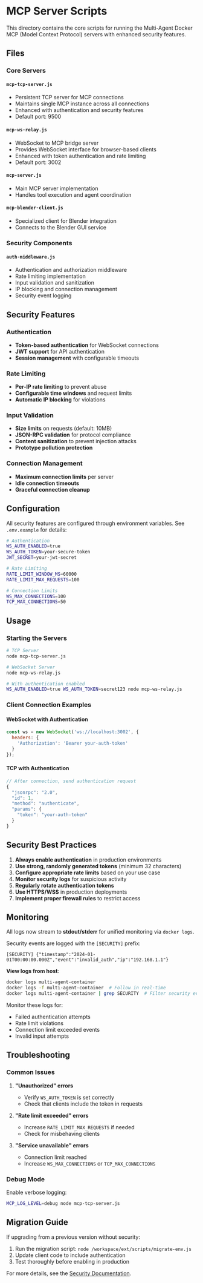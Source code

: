 # MCP Server Scripts

This directory contains the core scripts for running the Multi-Agent Docker MCP (Model Context Protocol) servers with enhanced security features.

## Files

### Core Servers

#### `mcp-tcp-server.js`
- Persistent TCP server for MCP connections
- Maintains single MCP instance across all connections
- Enhanced with authentication and security features
- Default port: 9500

#### `mcp-ws-relay.js`
- WebSocket to MCP bridge server
- Provides WebSocket interface for browser-based clients
- Enhanced with token authentication and rate limiting
- Default port: 3002

#### `mcp-server.js`
- Main MCP server implementation
- Handles tool execution and agent coordination

#### `mcp-blender-client.js`
- Specialized client for Blender integration
- Connects to the Blender GUI service

### Security Components

#### `auth-middleware.js`
- Authentication and authorization middleware
- Rate limiting implementation
- Input validation and sanitization
- IP blocking and connection management
- Security event logging

## Security Features

### Authentication
- **Token-based authentication** for WebSocket connections
- **JWT support** for API authentication
- **Session management** with configurable timeouts

### Rate Limiting
- **Per-IP rate limiting** to prevent abuse
- **Configurable time windows** and request limits
- **Automatic IP blocking** for violations

### Input Validation
- **Size limits** on requests (default: 10MB)
- **JSON-RPC validation** for protocol compliance
- **Content sanitization** to prevent injection attacks
- **Prototype pollution protection**

### Connection Management
- **Maximum connection limits** per server
- **Idle connection timeouts**
- **Graceful connection cleanup**

## Configuration

All security features are configured through environment variables. See `.env.example` for details:

```bash
# Authentication
WS_AUTH_ENABLED=true
WS_AUTH_TOKEN=your-secure-token
JWT_SECRET=your-jwt-secret

# Rate Limiting
RATE_LIMIT_WINDOW_MS=60000
RATE_LIMIT_MAX_REQUESTS=100

# Connection Limits
WS_MAX_CONNECTIONS=100
TCP_MAX_CONNECTIONS=50
```

## Usage

### Starting the Servers

```bash
# TCP Server
node mcp-tcp-server.js

# WebSocket Server
node mcp-ws-relay.js

# With authentication enabled
WS_AUTH_ENABLED=true WS_AUTH_TOKEN=secret123 node mcp-ws-relay.js
```

### Client Connection Examples

#### WebSocket with Authentication
```javascript
const ws = new WebSocket('ws://localhost:3002', {
  headers: {
    'Authorization': 'Bearer your-auth-token'
  }
});
```

#### TCP with Authentication
```javascript
// After connection, send authentication request
{
  "jsonrpc": "2.0",
  "id": 1,
  "method": "authenticate",
  "params": {
    "token": "your-auth-token"
  }
}
```

## Security Best Practices

1. **Always enable authentication** in production environments
2. **Use strong, randomly generated tokens** (minimum 32 characters)
3. **Configure appropriate rate limits** based on your use case
4. **Monitor security logs** for suspicious activity
5. **Regularly rotate authentication tokens**
6. **Use HTTPS/WSS** in production deployments
7. **Implement proper firewall rules** to restrict access

## Monitoring

All logs now stream to **stdout/stderr** for unified monitoring via `docker logs`.

Security events are logged with the `[SECURITY]` prefix:
```
[SECURITY] {"timestamp":"2024-01-01T00:00:00.000Z","event":"invalid_auth","ip":"192.168.1.1"}
```

**View logs from host**:
```bash
docker logs multi-agent-container
docker logs -f multi-agent-container  # Follow in real-time
docker logs multi-agent-container | grep SECURITY  # Filter security events
```

Monitor these logs for:
- Failed authentication attempts
- Rate limit violations
- Connection limit exceeded events
- Invalid input attempts

## Troubleshooting

### Common Issues

1. **"Unauthorized" errors**
   - Verify `WS_AUTH_TOKEN` is set correctly
   - Check that clients include the token in requests

2. **"Rate limit exceeded" errors**
   - Increase `RATE_LIMIT_MAX_REQUESTS` if needed
   - Check for misbehaving clients

3. **"Service unavailable" errors**
   - Connection limit reached
   - Increase `WS_MAX_CONNECTIONS` or `TCP_MAX_CONNECTIONS`

### Debug Mode

Enable verbose logging:
```bash
MCP_LOG_LEVEL=debug node mcp-tcp-server.js
```

## Migration Guide

If upgrading from a previous version without security:

1. Run the migration script: `node /workspace/ext/scripts/migrate-env.js`
2. Update client code to include authentication
3. Test thoroughly before enabling in production

For more details, see the [Security Documentation](/workspace/ext/docs/SECURITY.md).